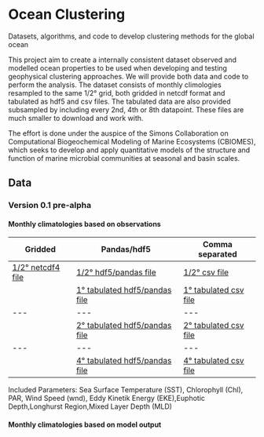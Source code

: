 # Ocean Clustering
Datasets, algorithms, and code to develop clustering methods for the global ocean

This project aim to create a internally consistent dataset observed and modelled ocean properties to be used when developing and testing geophysical clustering approaches. We will provide both data and code to perform the analysis. The dataset consists of monthly climologies resampled to the same 1/2° grid, both gridded in netcdf format and tabulated as hdf5 and csv files. The tabulated data are also provided subsampled by including every 2nd, 4th or 8th datapoint. These files are much smaller to download and work with.  

The effort is done under the auspice of the Simons Collaboration on Computational Biogeochemical Modeling of Marine Ecosystems (CBIOMES), which seeks to develop and apply quantitative models of the structure and function of marine microbial communities at seasonal and basin scales.

## Data

### Version 0.1 pre-alpha

#### Monthly climatologies based on observations
Gridded | Pandas/hdf5 | Comma separated
---|---|---
[1/2° netcdf4 file](https://rsg.pml.ac.uk/shared_files/brj/CBIOMES_ecoregions/ver_0_1/gridded_geospatial_montly_clim_360_720.nc) | [1/2° hdf5/pandas file](https://rsg.pml.ac.uk/shared_files/brj/CBIOMES_ecoregions/ver_0_1/tabulated_geospatial_montly_clim_360_720.h5) | [1/2° csv file](https://rsg.pml.ac.uk/shared_files/brj/CBIOMES_ecoregions/ver_0_1/tabulated_geospatial_montly_clim_360_720.csv)
 ||[1° tabulated hdf5/pandas file](https://rsg.pml.ac.uk/shared_files/brj/CBIOMES_ecoregions/ver_0_1/tabulated_geospatial_montly_clim_180_360.h5) | [1° tabulated csv file](https://rsg.pml.ac.uk/shared_files/brj/CBIOMES_ecoregions/ver_0_1/tabulated_geospatial_montly_clim_180_360.csv)
---|---|---
||[2° tabulated hdf5/pandas file](https://rsg.pml.ac.uk/shared_files/brj/CBIOMES_ecoregions/ver_0_1/tabulated_geospatial_montly_clim_090_180.h5) | [2° tabulated csv file](https://rsg.pml.ac.uk/shared_files/brj/CBIOMES_ecoregions/ver_0_1/tabulated_geospatial_montly_clim_090_180.csv)
---|---|---
|| [4° tabulated hdf5/pandas file](https://rsg.pml.ac.uk/shared_files/brj/CBIOMES_ecoregions/ver_0_1/tabulated_geospatial_montly_clim_045_090.h5) | [4° tabulated csv file](https://rsg.pml.ac.uk/shared_files/brj/CBIOMES_ecoregions/ver_0_1/tabulated_geospatial_montly_clim_045_090.csv)

Included Parameters: Sea Surface Temperature (SST), Chlorophyll (Chl), PAR, Wind Speed (wnd), Eddy Kinetik Energy (EKE),Euphotic Depth,Longhurst Region,Mixed Layer Depth (MLD)


#### Monthly climatologies based on model output
